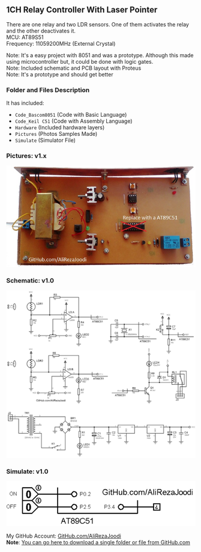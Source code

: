 ## 1CH Relay Controller With Laser Pointer
There are one relay and two LDR sensors. One of them activates the relay and the other deactivates it.  
MCU:		AT89S51  
Frequency:     	11059200MHz (External Crystal)  

Note: It's a easy project with 8051 and was a prototype. Although this made using microcontroller but, it could be done with logic gates.  
Note: Included schematic and PCB layout with Proteus  
Note: It's a prototype and should get better  

### Folder and Files Description
It has included:
- `Code_Bascom8051` (Code with Basic Language)
- `Code_Keil C51` (Code with Assembly Language)
- `Hardware` (Included hardware layers)
- `Pictures` (Photos Samples Made)
- `Simulate` (Simulator File)

### Pictures: v1.x
![](Pictures/v1.x.jpg)

### Schematic: v1.0
![](Hardware/v1.0.png)

### Simulate: v1.0
![](Simulate/v1.0.png)

My GitHub Account: [GitHub.com/AliRezaJoodi](https://github.com/AliRezaJoodi)  
**Note**: [You can go here to download a single folder or file from GitHub.com](https://minhaskamal.github.io/DownGit/#/home)
